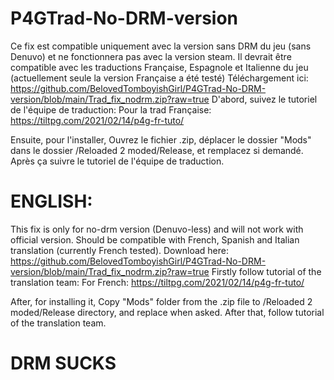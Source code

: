 # P4GTrad-No-DRM-version

Ce fix est compatible uniquement avec la version sans DRM du jeu (sans Denuvo) et ne fonctionnera pas avec la version steam.
Il devrait être compatible avec les traductions Française, Espagnole et Italienne du jeu (actuellement seule la version Française a été testé)
Téléchargement ici: https://github.com/BelovedTomboyishGirl/P4GTrad-No-DRM-version/blob/main/Trad_fix_nodrm.zip?raw=true
D'abord, suivez le tutoriel de l'équipe de traduction:
Pour la trad Française:
https://tiltpg.com/2021/02/14/p4g-fr-tuto/


Ensuite, pour l'installer,
Ouvrez le fichier .zip, déplacer le dossier "Mods" dans le dossier /Reloaded 2 moded/Release, et remplacez si demandé.
Après ça suivre le tutoriel de l'équipe de traduction.



# ENGLISH:

This fix is only for no-drm version (Denuvo-less) and will not work with official version.
Should be compatible with French, Spanish and Italian translation (currently French tested).
Download here: https://github.com/BelovedTomboyishGirl/P4GTrad-No-DRM-version/blob/main/Trad_fix_nodrm.zip?raw=true
Firstly follow tutorial of the translation team:
For French:
https://tiltpg.com/2021/02/14/p4g-fr-tuto/

After, for installing it,
Copy "Mods" folder from the .zip file to /Reloaded 2 moded/Release directory, and replace when asked.
After that, follow tutorial of the translation team.




# DRM SUCKS
